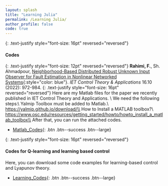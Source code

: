 ```yaml
---
layout: splash
title: "Learning Julia"
permalink: /Learning Julia/
author_profile: false
code: true
---
```



{: .text-justify style="font-size: 16pt" reversed="reversed"}
#### Codes


{: .text-justify style="font-size: 12pt" reversed="reversed"}
**Rahimi, F.**, Sh. Ahmadpour, [Neighborhood-Based Distributed Robust Unknown Input Observer for Fault Estimation in Nonlinear Networked Systems](https://ietresearch.onlinelibrary.wiley.com/doi/full/10.1049/cth2.12278){:style="color: blue"}. *IET Control Theory & Applications* 16.10 (2022): 972-984.
{: .text-justify style="font-size: 16pt" reversed="reversed"}
Here are my Matlab files for the paper we recently published in IET Control Theory and Applications. \\
We need the following steps:\\
Yalmip Toolbox must be added to Matlab.\\
https://yalmip.github.io/download/\\
How to Install a MATLAB toolbox?\\
https://www.osc.edu/resources/getting_started/howto/howto_install_a_matlab_toolbox\\
After that, you can run the attached codes. 
- [Matlab_Codes](https://farshad-rahimi.github.io/FarshadRahimi/files/CodeprogrammingMatlab_example2_2.rar){: .btn .btn--success .btn--large}

{: .text-justify style="font-size: 16pt" reversed="reversed"}
#### Codes for Q-learning and learning based control 

Here, you can download some code examples for learning-based control and Lyapunov theory.
- [Learning_Codes](https://farshad-rahimi.github.io/FarshadRahimi/files/learningCodes.rar){: .btn .btn--success .btn--large}

